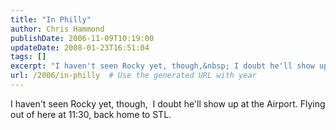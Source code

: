 ```yaml
---
title: "In Philly"
author: Chris Hammond
publishDate: 2006-11-09T10:19:00
updateDate: 2008-01-23T16:51:04
tags: []
excerpt: "I haven't seen Rocky yet, though,&nbsp; I doubt he'll show up at the Airport. Flying out of here at 11:30, back home to..."
url: /2006/in-philly  # Use the generated URL with year
---
```

<P>I haven't seen Rocky yet, though,&nbsp; I doubt he'll show up at the Airport. Flying out of here at 11:30, back home to STL.</P>
